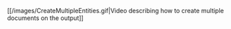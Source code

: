 [[/images/CreateMultipleEntities.gif|Video describing how to create multiple documents on the output]]